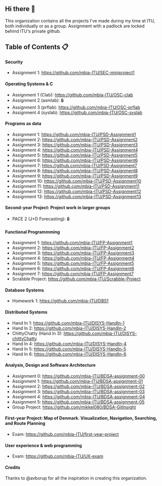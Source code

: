 ## Hi there 👋
This organization contains all the projects I've made during my time at ITU, both individually or as a group.
Assignment with a padlock are locked behind ITU's private github.

## Table of Contents 📋
#### Security
- Assignment 1: https://github.com/mbia-ITU/SEC-miniproject1

#### Operating Systems & C
- Assignment 1 (Clab): https://github.com/mbia-ITU/OSC-clab
- Assignment 2 (asmlab): 🔒
- Assignment 3 (prflab): https://github.com/mbia-ITU/OSC-prflab
- Assignment 4 (syslab): https://github.com/mbia-ITU/OSC-syslab
  
#### Programs as data
- Assignment 1: https://github.com/mbia-ITU/PSD-Assignment1
- Assignment 2: https://github.com/mbia-ITU/PSD-Assignment2
- Assignment 3: https://github.com/mbia-ITU/PSD-Assignment3
- Assignment 4: https://github.com/mbia-ITU/PSD-Assignment4
- Assignment 5: https://github.com/mbia-ITU/PSD-Assignment5
- Assignment 6: https://github.com/mbia-ITU/PSD-Assignment6
- Assignment 7: https://github.com/mbia-ITU/PSD-Assignment7
- Assignment 8: https://github.com/mbia-ITU/PSD-Assignment8
- Assignment 9: https://github.com/mbia-ITU/PSD-Assignment9
- Assignment 10: https://github.com/mbia-ITU/PSD-Assignment10
- Assignment 11: https://github.com/mbia-ITU/PSD-Assignment11
- Assignment 12: https://github.com/mbia-ITU/PSD-Assignment12
- Assignment 13: https://github.com/mbia-ITU/PSD-Assignment13

#### Second-year Project: Project work in larger groups
- PACE 2 (J+D Forecasting): 🔒

#### Functional Programmming
- Assignment 1: https://github.com/mbia-ITU/FP-Assignment1
- Assignment 2: https://github.com/mbia-ITU/FP-Assignment2
- Assignment 3: https://github.com/mbia-ITU/FP-Assignment3
- Assignment 4: https://github.com/mbia-ITU/FP-Assignment4
- Assignment 5: https://github.com/mbia-ITU/FP-Assignment5
- Assignment 6: https://github.com/mbia-ITU/FP-Assignment6
- Assignment 7: https://github.com/mbia-ITU/FP-Assignment7
- Scrabble Project: https://github.com/mbia-ITU/Scrabble-Project

#### Database Systems
- Homework 1: https://github.com/mbia-ITU/DBS1

#### Distributed Systems
- Hand In 1: https://github.com/mbia-ITU/DISYS-HandIn-1
- Hand In 2: https://github.com/mbia-ITU/DISYS-HandIn-2
- ChittyChatty (Hand In 3): https://github.com/mbia-ITU/DISYS-chittyChatty
- Hand In 4: https://github.com/mbia-ITU/DISYS-HandIn-4
- Hand In 5: https://github.com/mbia-ITU/DISYS-HandIn-5
- Hand In 6: https://github.com/mbia-ITU/DISYS-HandIn-6

#### Analysis, Design and Software Architecture
- Assignment 0: https://github.com/mbia-ITU/BDSA-assignment-00
- Assignment 1: https://github.com/mbia-ITU/BDSA-assignment-01
- Assignment 2: https://github.com/mbia-ITU/BDSA-assignment-02
- Assignment 3: https://github.com/mbia-ITU/BDSA-assignment-03
- Assignment 4: https://github.com/mbia-ITU/BDSA-assignment-04
- Assignment 5: https://github.com/mbia-ITU/BDSA-assignment-05
- Group Project: https://github.com/mikkel080/BDSA-GitInsight

#### First-year Project: Map of Denmark. Visualization, Navigation, Searching, and Route Planning
- Exam: https://github.com/mbia-ITU/first-year-project

#### User experience & web programming
- Exam: https://github.com/mbia-ITU/UX-exam


#### Credits
Thanks to @avborup for all the inspiration in creating this organization.

